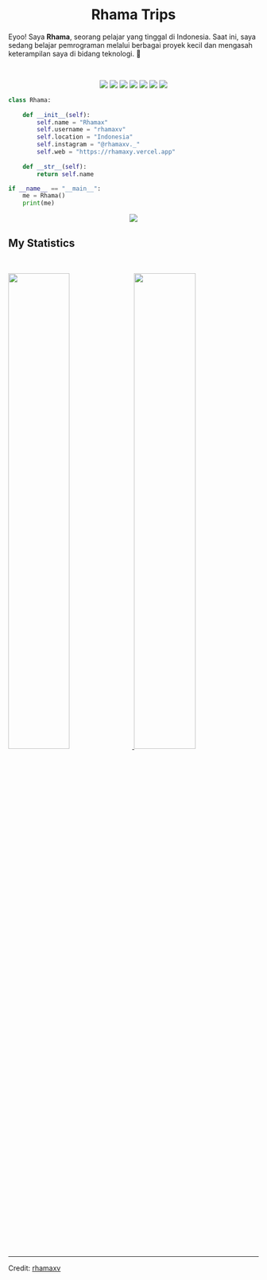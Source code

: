 <h1 align="center">
  <b>Rhama Trips</b>
</h1>

Eyoo! Saya **Rhama**, seorang pelajar yang tinggal di Indonesia. Saat ini, saya sedang belajar pemrograman melalui berbagai proyek kecil dan mengasah keterampilan saya di bidang teknologi. 🚀  

<br>

<p>
<div align="center">
  <img src="https://img.shields.io/badge/-Laravel-FF2D20?style=for-the-badge&logo=laravel&logoColor=white&labelColor=FF2D20">
  <img src="https://img.shields.io/badge/-Python-3776AB?style=for-the-badge&logo=python&logoColor=FFD43B&labelColor=3776AB">
  <img src="https://img.shields.io/badge/-HTML-E34F26?style=for-the-badge&logo=html5&logoColor=white&labelColor=E34F26">
  <img src="https://img.shields.io/badge/-CSS-1572B6?style=for-the-badge&logo=css3&logoColor=white&labelColor=1572B6">
  <img src="https://img.shields.io/badge/-Tailwind%20CSS-06B6D4?style=for-the-badge&logo=tailwindcss&logoColor=white&labelColor=06B6D4">
  <img src="https://img.shields.io/badge/-React-61DAFB?style=for-the-badge&logo=react&logoColor=black&labelColor=61DAFB">
  <img src="https://img.shields.io/badge/-Flask-000000?style=for-the-badge&logo=flask&logoColor=white&labelColor=000000">
</div>

</p>

```python
class Rhama:
    
    def __init__(self):
        self.name = "Rhamax"
        self.username = "rhamaxv"
        self.location = "Indonesia"
        self.instagram = "@rhamaxv._"
        self.web = "https://rhamaxy.vercel.app"
    
    def __str__(self):
        return self.name

if __name__ == "__main__":
    me = Rhama()
    print(me)

```

<div align="center">
  <a href="https://open.spotify.com/user/6s6pbtefezpookh8gwnkko15v">
    <img src="https://readme-spotify-tingz.vercel.app/api/now-playing">
  </a>
</div>

<!--
<div align="center">
  <a href="https://open.spotify.com/user/6s6pbtefezpookh8gwnkko15v">
    <img src="https://spotify-readme-theta-virid.vercel.app/api?scan=true&theme=dark" width="240px">
  </a>
</div>
-->

## My Statistics

<br/>
<p align="left">
  <a href="https://rhamaxy.vercel.app/">
  <img width="49.5%" src="https://github-readme-stats.vercel.app/api?username=rhamaxv&show_icons=true&theme=radical&hide_border=true" />
  <img width="49.5%" src="https://github-readme-streak-stats.herokuapp.com/?user=rhamaxv&theme=radical&hide_border=true" />
  </a>
</p>
<br>

------

Credit: [rhamaxv](https://github.com/rhamaxv)
